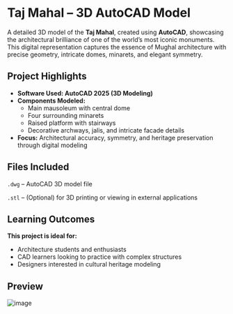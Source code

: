 
# Taj Mahal – 3D AutoCAD Model

A detailed 3D model of the **Taj Mahal**, created using **AutoCAD**, showcasing the architectural brilliance of one of the world’s most iconic monuments. This digital representation captures the essence of Mughal architecture with precise geometry, intricate domes, minarets, and elegant symmetry.

## Project Highlights
- **Software Used: AutoCAD 2025 (3D Modeling)**
- **Components Modeled:**
  - Main mausoleum with central dome
  - Four surrounding minarets
  - Raised platform with stairways
  - Decorative archways, jalis, and intricate facade details
- **Focus:** Architectural accuracy, symmetry, and heritage preservation through digital modeling

## Files Included
`.dwg` – AutoCAD 3D model file

`.stl` – (Optional) for 3D printing or viewing in external applications

## Learning Outcomes
**This project is ideal for:**
- Architecture students and enthusiasts  
- CAD learners looking to practice with complex structures  
- Designers interested in cultural heritage modeling

## Preview
![image](https://github.com/user-attachments/assets/3ce7f48d-472b-4da2-bbf3-3b85aa81a37d)



